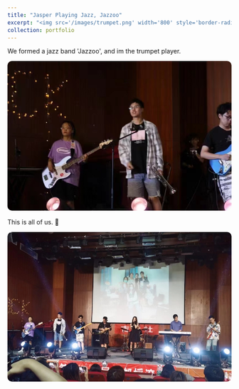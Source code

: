 ```yaml
---
title: "Jasper Playing Jazz, Jazzoo"
excerpt: "<img src='/images/trumpet.png' width='800' style='border-radius: 10px;'>"
collection: portfolio
---
```


We formed a jazz band 'Jazzoo', and im the trumpet player.

<img src='/images/trumpet.png' width='800' style='border-radius: 10px;'>

This is all of us. 🤩

<img src='/images/trumpet2.png' width='800' style='border-radius: 10px;'>